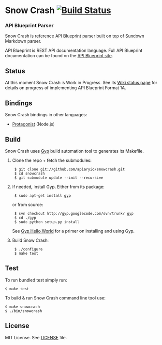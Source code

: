 # Snow Crash [![Build Status](https://travis-ci.org/apiaryio/snowcrash.png?branch=master)](https://travis-ci.org/apiaryio/snowcrash)
### API Blueprint Parser

Snow Crash is reference [API Blueprint](http://apiblueprint.org) parser built on top of [Sundown](https://github.com/vmg/sundown) Markdown parser.

API Blueprint is REST API documentation language. Full API Blueprint documentation can be found on the [API Blueprint site](http://apiblueprint.org).

## Status
At this moment Snow Crash is Work in Progress. See its [Wiki status page](https://github.com/apiaryio/snowcrash/wiki/API-Blueprint-Implementation-Status) for details on progress of implementing API Blueprint Format 1A.

## Bindings
Snow Crash bindings in other languages:

* [Protagonist](https://github.com/apiaryio/protagonist) (Node.js)

## Build
Snow Crash uses [Gyp](http://code.google.com/p/gyp/) build automation tool to generates its Makefile.
	
1. Clone the repo + fetch the submodules:

		$ git clone git://github.com/apiaryio/snowcrash.git
		$ cd snowcrash
		$ git submodule update --init --recursive

2. If needed, install Gyp. Either from its package:
	
		$ sudo apt-get install gyp

	or from source:

		$ svn checkout http://gyp.googlecode.com/svn/trunk/ gyp
		$ cd ./gyp
		$ sudo python setup.py install	
		
	See [Gyp Hello World](https://github.com/springmeyer/hello-gyp) for a primer on installing and using Gyp.

3. Build Snow Crash:

		$ ./configure
		$ make test

		
## Test
To run bundled test simply run:

	$ make test
	
To build & run Snow Crash command line tool use:

	$ make snowcrash
	$ ./bin/snowcrash

## License
MIT License. See [LICENSE](https://github.com/apiaryio/snowcrash/blob/master/LICENSE) file.